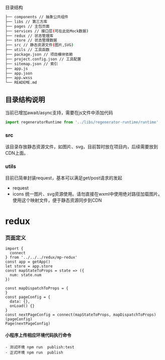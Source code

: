 
目录结构
```bash
├── components // 抽象公共组件
├── libs // 第三方库
├── pages // 主包页面
├── services // 接口层(可在此处Mock数据)
├── redux // 状态管理库
├── store // 状态管理数据
├── src // 静态资源文件(图片,SVG)
├── utils // 工具函数
├── package.json // 项目模块依赖
├── project.config.json // 工具配置
├── sitemap.json // 索引
├── app.js
├── app.json
├── app.wxss
└── READEME.md
```

## 目录结构说明

当前已增加await/async支持，需要在js文件中添加代码
```javascript
import regeneratorRuntime from '../libs/regenerator-runtime/runtime'
```

### src
该目录存放静态资源文件，如图片、svg，目前暂时放在项目内，后续需要放到CDN上面。

### utils
目前已简单封装request，基本可以满足get/post请求的发起

- request
- icons 统一图片、svg资源使用。请勿直接在wxml中使用绝对路径加载图片。使用这个映射文件，便于静态资源同步到CDN


# redux

### 页面定义

```
import {
  connect
} from '../../../redux/mp-redux'
const app = getApp()
let store = app.store
const mapStateToProps = state => ({
  num: state.num
})

const mapDispatchToProps = {
}
const pageConfig = {
  data: {},
  onLoad() {}
}
const nextPageConfig = connect(mapStateToProps, mapDispatchToProps)(pageConfig)
Page(nextPageConfig)

```
#### 小程序上传相应环境代码执行命令
    - 测试环境 npm run  publish:test
    - 正式环境 npm run  publish
